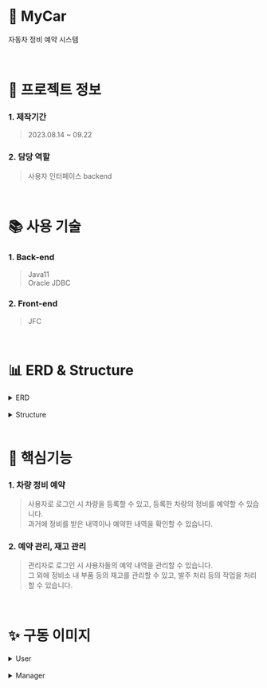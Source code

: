 # 🚗 MyCar

자동차 정비 예약 시스템

<br />

# 📃 프로젝트 정보

### 1. 제작기간

> 2023.08.14 ~ 09.22

### 2. 담당 역할

> 사용자 인터페이스 backend

<br />

# 📚 사용 기술

### 1. Back-end

> Java11  
> Oracle
> JDBC

### 2. Front-end

> JFC

<br />

# 📊 ERD & Structure

<details>
<summary>ERD</summary>
<div markdown="1" style="padding-left: 15px;">
<img src="https://github.com/Gh-js/2nd_prj/assets/142857148/301de5dc-e770-4ae9-9cd7-006cace35d4c" width="800px"/>
</div>
</details>

<br />

<details>
<summary>Structure</summary>
<div markdown="1" style="padding-left: 15px;">
<img src="https://github.com/Gh-js/2nd_prj/assets/142857148/22f0a2ce-d05e-4e0e-a8fe-035326c2d712" />
</div>
</details>

<br />

# 🔑 핵심기능

### 1. 차량 정비 예약

> 사용자로 로그인 시 차량을 등록할 수 있고, 등록한 차량의 정비를 예약할 수 있습니다. <br/>
> 과거에 정비를 받은 내역이나 예약한 내역을 확인할 수 있습니다.

### 2. 예약 관리, 재고 관리

> 관리자로 로그인 시 사용자들의 예약 내역을 관리할 수 있습니다. <br/>
> 그 외에 정비소 내 부품 등의 재고를 관리할 수 있고, 발주 처리 등의 작업을 처리할 수 있습니다. 

<br />

# ✨ 구동 이미지

<details>
<summary>User</summary>
<div markdown="1" style="padding-left: 15px;">
<img src="https://github.com/Gh-js/2nd_prj/assets/142857148/9784da51-14c6-4722-8b18-736868024c5c" width="800px"/>
<img src="https://github.com/Gh-js/2nd_prj/assets/142857148/a48c7167-41ac-48fd-a8a8-6d82765949d9" width="800px"/>
<img src="https://github.com/Gh-js/2nd_prj/assets/142857148/de750cf6-edba-4c45-a6c6-54986412e7ae" width="800px"/>
<img src="https://github.com/Gh-js/2nd_prj/assets/142857148/908d6d75-65eb-4446-95ed-185e96f498c1" width="800px"/>
<img src="https://github.com/Gh-js/2nd_prj/assets/142857148/8c79690a-2be5-4157-a56f-32b1153bd194" width="800px"/>
<img src="https://github.com/Gh-js/2nd_prj/assets/142857148/59703b87-9f4e-41e1-8121-da9e830aaf56" width="800px"/>
<img src="https://github.com/Gh-js/2nd_prj/assets/142857148/fbfddcbc-bb69-48c7-aedc-34abbcfaab81" width="800px"/>
  
</div>
</details>

<br />

<details>
<summary>Manager</summary>
<div markdown="1" style="padding-left: 15px;">
<img src="https://github.com/Gh-js/2nd_prj/assets/142857148/8a8a1e4a-2f03-4acd-839d-aef276510711" width="800px"/>
<img src="https://github.com/Gh-js/2nd_prj/assets/142857148/b181118d-d855-47bd-92a8-f2c42264ad3f" width="800px"/>
<img src="https://github.com/Gh-js/2nd_prj/assets/142857148/94fd3329-d6a6-4886-9655-09d911d9799c" width="800px"/>
<img src="https://github.com/Gh-js/2nd_prj/assets/142857148/05c3c798-86b8-4c1a-ada5-a2825d96491f" width="800px"/>
<img src="https://github.com/Gh-js/2nd_prj/assets/142857148/f9f78b43-17bc-466b-bdb3-900c11a69295" width="800px"/>
<img src="https://github.com/Gh-js/2nd_prj/assets/142857148/6ce392a9-bd42-4a8a-91ed-ee3536abba1c" width="800px"/>
</div>
</details>

<br />

